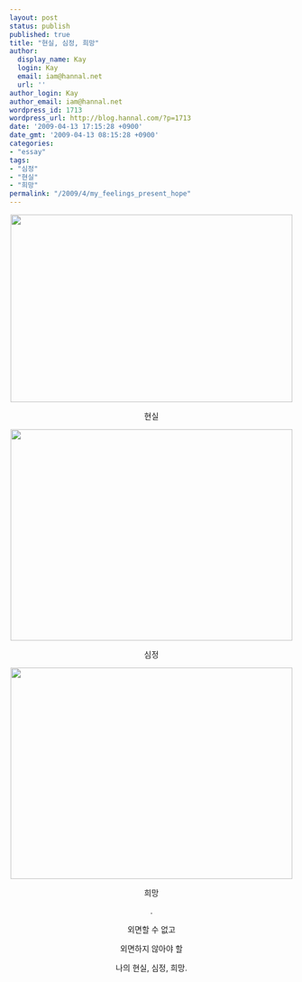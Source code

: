 ```yaml
---
layout: post
status: publish
published: true
title: "현실, 심정, 희망"
author:
  display_name: Kay
  login: Kay
  email: iam@hannal.net
  url: ''
author_login: Kay
author_email: iam@hannal.net
wordpress_id: 1713
wordpress_url: http://blog.hannal.com/?p=1713
date: '2009-04-13 17:15:28 +0900'
date_gmt: '2009-04-13 08:15:28 +0900'
categories:
- "essay"
tags:
- "심정"
- "현실"
- "희망"
permalink: "/2009/4/my_feelings_present_hope"
---
```

<p style="text-align: center;"><img class="size-full wp-image-1714 aligncenter" src="http://blog.hannal.com/assets/uploads/2009/04/present.jpg" alt="" width="500" height="333" /></p>
<p style="text-align: center;">현실</p>
<p style="text-align: center;"><img class="size-full wp-image-1715 aligncenter" src="http://blog.hannal.com/assets/uploads/2009/04/my_feelings.jpg" alt="" width="500" height="375" /></p>
<p style="text-align: center;">심정</p>
<p style="text-align: center;"><img class="size-full wp-image-1716 aligncenter" src="http://blog.hannal.com/assets/uploads/2009/04/hope.jpg" alt="" width="500" height="375" /></p>
<p style="text-align: center;">희망</p>
<p style="text-align: center;">.</p>
<p style="text-align: center;">외면할 수 없고</p>
<p style="text-align: center;">외면하지 않아야 할</p>
<p style="text-align: center;">나의 현실, 심정, 희망.</p>
